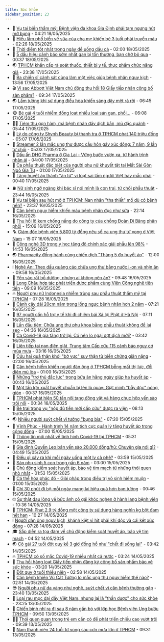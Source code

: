 ```yaml
---
title: Sức khỏe
sidebar_position: 23
---
```


<!-- dantri-suc-khoe:START -->
- 🤔 [Vụ tai biến thẩm mỹ: Bệnh viện đa khoa Gia Định phải tạm ngưng hút mỡ bụng](https://dantri.com.vn/suc-khoe/vu-tai-bien-tham-my-benh-vien-da-khoa-gia-dinh-phai-tam-ngung-hut-mo-bung-20250518111001162.htm) - 04:21 18/05/2025
- 🚦 [Hiểu lầm phổ biến về sữa của cha mẹ khiến bé 3 tuổi phải truyền máu](https://dantri.com.vn/suc-khoe/hieu-lam-pho-bien-ve-sua-cua-cha-me-khien-be-3-tuoi-phai-truyen-mau-20250518082412098.htm) - 02:26 18/05/2025
- 🤖 [Thời điểm tốt nhất trong ngày để uống dầu cá](https://dantri.com.vn/suc-khoe/thoi-diem-tot-nhat-trong-ngay-de-uong-dau-ca-20250516160921243.htm) - 02:00 18/05/2025
- 🐻 [5 dấu hiệu cảnh báo sớm nhất gan bị tổn thương, bạn chớ bỏ qua](https://dantri.com.vn/suc-khoe/5-dau-hieu-canh-bao-som-nhat-gan-bi-ton-thuong-ban-cho-bo-qua-20250517075858391.htm) - 00:37 18/05/2025
- 🌏 [TPHCM khẩn cấp rà soát thuốc, thiết bị y tế, thực phẩm chức năng giả](https://dantri.com.vn/suc-khoe/tphcm-khan-cap-ra-soat-thuoc-thiet-bi-y-te-thuc-pham-chuc-nang-gia-20250518013650236.htm) - 23:38 17/05/2025
- 👺 [Ba chiến sĩ cảnh sát cùng làm một việc giúp bệnh nhân nguy kịch](https://dantri.com.vn/suc-khoe/ba-chien-si-canh-sat-cung-lam-mot-viec-giup-benh-nhan-nguy-kich-20250517132154667.htm) - 13:56 17/05/2025
- 🎬 [Vì sao Abbott Việt Nam chủ động thu hồi 18 Giấy tiếp nhận công bố sản phẩm?](https://dantri.com.vn/suc-khoe/vi-sao-abbott-viet-nam-chu-dong-thu-hoi-18-giay-tiep-nhan-cong-bo-san-pham-20250517163359785.htm) - 09:34 17/05/2025
- 🌏 [Lầm tưởng khi sử dụng điều hòa khiến sáng dậy mệt rã rời](https://dantri.com.vn/suc-khoe/lam-tuong-khi-su-dung-dieu-hoa-khien-sang-day-met-ra-roi-20250516224612084.htm) - 06:45 17/05/2025
- 🐵 [Bé gái 4 tuổi nhiễm đồng loạt nhiều loại sán gan, phổi...](https://dantri.com.vn/suc-khoe/be-gai-4-tuoi-nhiem-dong-loat-nhieu-loai-san-gan-phoi-20250517121058547.htm) - 06:08 17/05/2025
- 👨‍🏫 [Tiêm thu gọn hàm, má bệnh nhân đầy dịch bẩn, mủ đặc quánh](https://dantri.com.vn/suc-khoe/tiem-thu-gon-ham-ma-benh-nhan-day-dich-ban-mu-dac-quanh-20250517121516666.htm) - 05:44 17/05/2025
- 🤗 [Lý do công ty Shynh Beauty bị thanh tra ở TPHCM phạt 140 triệu đồng](https://dantri.com.vn/suc-khoe/ly-do-cong-ty-shynh-beauty-bi-thanh-tra-o-tphcm-phat-140-trieu-dong-20250516102207802.htm) - 05:07 17/05/2025
- 🫶 [Streamer 2 lần mắc ung thư được cầu hôn gây xúc động: 7 năm, 9 lần từ chối](https://dantri.com.vn/suc-khoe/streamer-2-lan-mac-ung-thu-duoc-cau-hon-gay-xuc-dong-7-nam-9-lan-tu-choi-20250517085139212.htm) - 05:03 17/05/2025
- 🙉 [Dấu ấn DHG Pharma ở Gia Lai - Vững bước vươn xa, từ hành trình nhân ái](https://dantri.com.vn/suc-khoe/dau-an-dhg-pharma-o-gia-lai-vung-buoc-vuon-xa-tu-hanh-trinh-nhan-ai-20250517103959212.htm) - 04:00 17/05/2025
- 🦅 [Ca phẫu thuật đặc biệt của người phụ nữ khuyết tật tại Mắt Sài Gòn Ngô Gia Tự](https://dantri.com.vn/suc-khoe/ca-phau-thuat-dac-biet-cua-nguoi-phu-nu-khuyet-tat-tai-mat-sai-gon-ngo-gia-tu-20250516211956748.htm) - 01:00 17/05/2025
- 🐘 [Tăng huyết áp thành &quot;án tử&quot; vì loạt sai lầm người Việt hay mắc phải](https://dantri.com.vn/suc-khoe/tang-huyet-ap-thanh-an-tu-vi-loat-sai-lam-nguoi-viet-hay-mac-phai-20250516110704491.htm) - 00:40 17/05/2025
- ⛽️ [Nữ sinh ngỡ ngàng khi bác sĩ nói mình là con trai, từ chối phẫu thuật](https://dantri.com.vn/suc-khoe/nu-sinh-ngo-ngang-khi-bac-si-noi-minh-la-con-trai-tu-choi-phau-thuat-20250516225836132.htm) - 23:44 16/05/2025
- 🤡 [Vụ tai biến sau hút mỡ ở TPHCM: Nạn nhân &quot;tha thiết&quot; mổ dù có bệnh nền?](https://dantri.com.vn/suc-khoe/vu-tai-bien-sau-hut-mo-o-tphcm-nan-nhan-tha-thiet-mo-du-co-benh-nen-20250516145913507.htm) - 23:37 16/05/2025
- 💼 [Căn bệnh nguy hiểm khiến máu bệnh nhân đục như sữa](https://dantri.com.vn/suc-khoe/can-benh-nguy-hiem-khien-mau-benh-nhan-duc-nhu-sua-20250515160414744.htm) - 22:14 16/05/2025
- 🤔 [Thu hồi lô kem chống nắng do công ty của chồng Đoàn Di Băng phân phối](https://dantri.com.vn/suc-khoe/thu-hoi-lo-kem-chong-nang-do-cong-ty-cua-chong-doan-di-bang-phan-phoi-20250516220625318.htm) - 15:09 16/05/2025
- 🪜 [Giám đốc bệnh viện 5.800 tỷ đồng nêu số ca ung thư tử vong ở Việt Nam](https://dantri.com.vn/suc-khoe/giam-doc-benh-vien-5800-ty-dong-neu-so-ca-ung-thu-tu-vong-o-viet-nam-20250515163658106.htm) - 15:07 16/05/2025
- 📝 [Công nghệ 3D trong y học tăng độ chính xác giải phẫu lên 98%](https://dantri.com.vn/suc-khoe/cong-nghe-3d-trong-y-hoc-tang-do-chinh-xac-giai-phau-len-98-20250516214548174.htm) - 14:53 16/05/2025
- 🌏 [Pharmacity đồng hành cùng chiến dịch &quot;Tháng 5 đo huyết áp&quot;](https://dantri.com.vn/suc-khoe/pharmacity-dong-hanh-cung-chien-dich-thang-5-do-huyet-ap-20250516175946584.htm) - 12:00 16/05/2025
- 🕯 [Nghệ An: Theo dấu quảng cáo chữa ung thư bằng nước i-on và nhịn ăn](https://dantri.com.vn/suc-khoe/nghe-an-theo-dau-quang-cao-chua-ung-thu-bang-nuoc-i-on-va-nhin-an-20250516153608784.htm) - 09:58 16/05/2025
- 🦍 [Yến sào rất bổ dưỡng, nhưng ai không nên ăn?](https://dantri.com.vn/suc-khoe/yen-sao-rat-bo-duong-nhung-ai-khong-nen-an-20250516122700926.htm) - 09:48 16/05/2025
- 🌈 [Long Châu hợp tác phát triển dược phẩm cùng Viện Công nghệ tiên tiến](https://dantri.com.vn/suc-khoe/long-chau-hop-tac-phat-trien-duoc-pham-cung-vien-cong-nghe-tien-tien-20250516155645533.htm) - 09:09 16/05/2025
- 🔥 [Người phụ nữ Indonesia nhiễm trùng sau phẫu thuật thẩm mỹ tại TPHCM](https://dantri.com.vn/suc-khoe/nguoi-phu-nu-indonesia-nhiem-trung-sau-phau-thuat-tham-my-tai-tphcm-20250516134833537.htm) - 07:28 16/05/2025
- 🌊 [Cành cây dài 20cm nằm trong lồng ngực bệnh nhân hơn 2 năm](https://dantri.com.vn/suc-khoe/canh-cay-dai-20cm-nam-trong-long-nguc-benh-nhan-hon-2-nam-20250516135436264.htm) - 07:21 16/05/2025
- 🚦 [97 người cần hỗ trợ y tế khi đi chiêm bái Xá lợi Phật ở Hà Nội](https://dantri.com.vn/suc-khoe/97-nguoi-can-ho-tro-y-te-khi-di-chiem-bai-xa-loi-phat-o-ha-noi-20250516111228644.htm) - 07:11 16/05/2025
- 🤖 [Lần đầu tiên: Chữa ung thư phụ khoa bằng phẫu thuật không để lại sẹo](https://dantri.com.vn/suc-khoe/lan-dau-tien-chua-ung-thu-phu-khoa-bang-phau-thuat-khong-de-lai-seo-20250516113611916.htm) - 04:36 16/05/2025
- 🤡 [Ca Covid-19 gia tăng trở lại: Có nên lo ngại đợt dịch mới?](https://dantri.com.vn/suc-khoe/ca-covid-19-gia-tang-tro-lai-co-nen-lo-ngai-dot-dich-moi-20250516093056095.htm) - 03:42 16/05/2025
- 💂 [Liên tiếp tai nạn điện giật, Trung tâm Cấp cứu 115 cảnh báo nguy cơ mùa mưa](https://dantri.com.vn/suc-khoe/lien-tiep-tai-nan-dien-giat-trung-tam-cap-cuu-115-canh-bao-nguy-co-mua-mua-20250516093636371.htm) - 03:16 16/05/2025
- 🦄 [Cứu hai quả thận khỏi &quot;bờ vực&quot; suy thận từ biến chứng giãn nặng](https://dantri.com.vn/suc-khoe/cuu-hai-qua-than-khoi-bo-vuc-suy-than-tu-bien-chung-gian-nang-20250515184829864.htm) - 02:00 16/05/2025
- 🧠 [Căn bệnh hiểm khiến người đàn ông ở TPHCM bỗng mất thị lực, đối diện mù lòa](https://dantri.com.vn/suc-khoe/can-benh-hiem-khien-nguoi-dan-ong-o-tphcm-bong-mat-thi-luc-doi-dien-mu-loa-20250515171750093.htm) - 01:00 16/05/2025
- 🤖 [Những &quot;trợ thủ đắc lực&quot; trong bữa ăn hằng ngày giúp hạ huyết áp](https://dantri.com.vn/suc-khoe/nhung-tro-thu-dac-luc-trong-bua-an-hang-ngay-giup-ha-huyet-ap-20250515105452913.htm) - 00:43 16/05/2025
- 💼 [Một tấn lợn xuất huyết chuẩn bị lên lò quay: Giật mình &quot;bẫy độc&quot; nóng, giòn](https://dantri.com.vn/suc-khoe/mot-tan-lon-xuat-huyet-chuan-bi-len-lo-quay-giat-minh-bay-doc-nong-gion-20250516064616263.htm) - 00:37 16/05/2025
- 🧰 [TPHCM phát hiện 50 tấn nội tạng động vật và hàng chục hộp yến sào trôi nổi](https://dantri.com.vn/suc-khoe/tphcm-phat-hien-50-tan-noi-tang-dong-vat-va-hang-chuc-hop-yen-sao-troi-noi-20250516003348566.htm) - 00:34 16/05/2025
- 🎉 [Bé trai trong vụ &quot;nộp đủ tiền mới cấp cứu&quot; được ra viện](https://dantri.com.vn/suc-khoe/be-trai-trong-vu-nop-du-tien-moi-cap-cuu-duoc-ra-vien-20250515151150386.htm) - 08:13 15/05/2025
- 🌏 [Nhiều người suýt chết vì tưởng &quot;bụng bia&quot;](https://dantri.com.vn/suc-khoe/nhieu-nguoi-suyt-chet-vi-tuong-bung-bia-20250515113014121.htm) - 07:20 15/05/2025
- 📝 [Vĩnh Phúc - Hành trình 14 năm tích cực quản lý tăng huyết áp trong cộng đồng](https://dantri.com.vn/suc-khoe/vinh-phuc-hanh-trinh-14-nam-tich-cuc-quan-ly-tang-huyet-ap-trong-cong-dong-20250515114407798.htm) - 07:00 15/05/2025
- 🧠 [Thông tin mới nhất về tình hình Covid-19 tại TPHCM](https://dantri.com.vn/suc-khoe/thong-tin-moi-nhat-ve-tinh-hinh-covid-19-tai-tphcm-20250515121256527.htm) - 05:31 15/05/2025
- 🚀 [Gia đình Quyền Leo bán yến sào 20.000 đồng/hũ: Chuyên gia nói gì?](https://dantri.com.vn/suc-khoe/gia-dinh-quyen-leo-ban-yen-sao-20000-donghu-chuyen-gia-noi-gi-20250515015701962.htm) - 04:49 15/05/2025
- 💯 [Điều gì xảy ra khi mỗi ngày uống một ly cà phê?](https://dantri.com.vn/suc-khoe/dieu-gi-xay-ra-khi-moi-ngay-uong-mot-ly-ca-phe-20250515103847581.htm) - 03:59 15/05/2025
- 🫶 [Sản phụ sinh 5 con trong gần 6 năm](https://dantri.com.vn/suc-khoe/san-phu-sinh-5-con-trong-gan-6-nam-20250515095411167.htm) - 03:00 15/05/2025
- 👹 [Chủ động kiểm soát huyết áp, bảo vệ tim mạch từ những thói quen nhỏ nhất](https://dantri.com.vn/suc-khoe/chu-dong-kiem-soat-huyet-ap-bao-ve-tim-mach-tu-nhung-thoi-quen-nho-nhat-20250515085055682.htm) - 01:53 15/05/2025
- 🤩 [Cá thể hóa phác đồ - Giải pháp trong điều trị vô sinh hiếm muộn](https://dantri.com.vn/suc-khoe/ca-the-hoa-phac-do-giai-phap-trong-dieu-tri-vo-sinh-hiem-muon-20250514072451272.htm) - 01:00 15/05/2025
- 🌊 [Chỉ 30 phút đi bộ mỗi ngày mang lại hiệu quả hơn bạn tưởng](https://dantri.com.vn/suc-khoe/chi-30-phut-di-bo-moi-ngay-mang-lai-hieu-qua-hon-ban-tuong-20250514151003906.htm) - 00:46 15/05/2025
- 🤓 [Sự thật đau lòng về bức ảnh cô gái khóc nghẹn ở hành lang bệnh viện](https://dantri.com.vn/suc-khoe/su-that-dau-long-ve-buc-anh-co-gai-khoc-nghen-o-hanh-lang-benh-vien-20250514171656281.htm) - 10:36 14/05/2025
- 🌝 [TPHCM: Phạt 2,9 tỷ đồng một công ty sử dụng hàng nghìn kg bột đạm hết hạn](https://dantri.com.vn/suc-khoe/tphcm-phat-29-ty-dong-mot-cong-ty-su-dung-hang-nghin-kg-bot-dam-het-han-20250514103455649.htm) - 10:27 14/05/2025
- 🕯 [Người đàn ông nguy kịch, khánh kiệt vì hít phải khí độc và cái kết xúc động](https://dantri.com.vn/suc-khoe/nguoi-dan-ong-nguy-kich-khanh-kiet-vi-hit-phai-khi-doc-va-cai-ket-xuc-dong-20250514122523792.htm) - 07:28 14/05/2025
- 🎓 [Sắp diễn ra tọa đàm về chủ động kiểm soát huyết áp, bảo vệ tim mạch](https://dantri.com.vn/suc-khoe/sap-dien-ra-toa-dam-ve-chu-dong-kiem-soat-huyet-ap-bao-ve-tim-mach-20250513164109273.htm) - 04:52 14/05/2025
- 🌏 [Cô gái 27 tuổi đột quỵ kể 3 giờ đồng hồ như &quot;chết đi sống lại&quot;](https://dantri.com.vn/suc-khoe/co-gai-27-tuoi-dot-quy-ke-3-gio-dong-ho-nhu-chet-di-song-lai-20250514092310546.htm) - 03:42 14/05/2025
- 🔥 [TPHCM có số mắc Covid-19 nhiều nhất cả nước](https://dantri.com.vn/suc-khoe/tphcm-co-so-mac-covid-19-nhieu-nhat-ca-nuoc-20250514100858448.htm) - 03:24 14/05/2025
- 📝 [Thu hồi hàng loạt Giấy tiếp nhận đăng ký công bố sản phẩm bảo vệ sức khỏe](https://dantri.com.vn/suc-khoe/thu-hoi-hang-loat-giay-tiep-nhan-dang-ky-cong-bo-san-pham-bao-ve-suc-khoe-20250514102010156.htm) - 03:20 14/05/2025
- 🧠 [Đột quỵ ở tuổi thiếu niên](https://dantri.com.vn/suc-khoe/dot-quy-o-tuoi-thieu-nien-20250514020232195.htm) - 02:58 14/05/2025
- 🦅 [Căn bệnh khiến Vũ Cát Tường lo mắc ung thư nguy hiểm thế nào?](https://dantri.com.vn/suc-khoe/can-benh-khien-vu-cat-tuong-lo-mac-ung-thu-nguy-hiem-the-nao-20250514074326725.htm) - 02:51 14/05/2025
- 😎 [Người phụ nữ da vàng như nghệ, suýt chết vì căn bệnh thường gặp](https://dantri.com.vn/suc-khoe/nguoi-phu-nu-da-vang-nhu-nghe-suyt-chet-vi-can-benh-thuong-gap-20250513155326041.htm) - 23:40 13/05/2025
- 🎉 [Loại rau mọc dại đầy Việt Nam, nhưng lại là &quot;thần dược&quot; cho sức khỏe](https://dantri.com.vn/suc-khoe/loai-rau-moc-dai-day-viet-nam-nhung-lai-la-than-duoc-cho-suc-khoe-20250513101008772.htm) - 23:25 13/05/2025
- 🫣 [Chiến binh nhí ra đi sau 8 năm gắn bó với lớp học Bệnh viện Ung bướu TPHCM](https://dantri.com.vn/suc-khoe/chien-binh-nhi-ra-di-sau-8-nam-gan-bo-voi-lop-hoc-benh-vien-ung-buou-tphcm-20250513144235767.htm) - 09:50 13/05/2025
- 🧑‍🏫 [Thói quen quan trọng trẻ em cần có để phát triển chiều cao vượt trội](https://dantri.com.vn/suc-khoe/thoi-quen-quan-trong-tre-em-can-co-de-phat-trien-chieu-cao-vuot-troi-20250513130238254.htm) - 09:39 13/05/2025
- 🥷 [Nam thanh niên 24 tuổi tử vong sau cơn mưa lớn ở TPHCM](https://dantri.com.vn/suc-khoe/nam-thanh-nien-24-tuoi-tu-vong-sau-con-mua-lon-o-tphcm-20250513151921550.htm) - 09:31 13/05/2025<!-- dantri-suc-khoe:END -->
